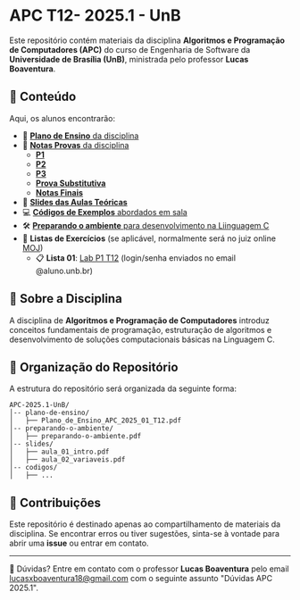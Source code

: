 # APC T12- 2025.1 - UnB

Este repositório contém materiais da disciplina **Algoritmos e Programação de Computadores (APC)** do curso de Engenharia de Software da **Universidade de Brasília (UnB)**, ministrada pelo professor **Lucas Boaventura**.

## 📌 Conteúdo

Aqui, os alunos encontrarão:

- 📑 [**Plano de Ensino** da disciplina](./plano-de-ensino/Plano_de_Ensino_APC_2025_01_T12.pdf)
- 💯 [**Notas Provas** da disciplina](./notas/)
    - [**P1**](./notas/NOTAS%20APC%202025.1%20-%20T12%20-%20P1.pdf)
    - [**P2**](./notas/NOTAS%20APC%202025.1%20-%20T12%20-%20P2.pdf)
    - [**P3**](./notas/NOTAS%20APC%202025.1%20-%20T12%20-%20P3.pdf)
    - [**Prova Substitutiva**](./notas/NOTAS%20APC%202025.1%20-%20T12%20-%20Prova%20Substitutiva.pdf)
    - [**Notas Finais**](./notas/NOTAS%20APC%202025.1%20-%20T12%20-%20Notas%20Finais.pdf)
- 📂 [**Slides das Aulas Teóricas**](./slides/)
- 💻 [**Códigos de Exemplos** abordados em sala](./codigos/)
- 🛠️ [**Preparando o ambiente** para desenvolvimento na Liinguagem C](./preparando-o-ambiente/preparando-o-ambiente.md)
- 📝 **Listas de Exercícios** (se aplicável, normalmente será no juiz online [MOJ](https://moj.naquadah.com.br/))
    - 📋 **Lista 01**: [Lab P1 T12](https://moj.naquadah.com.br/cgi-bin/contest.sh/boaventura_LAB_P1_APC_2025_04) (login/senha enviados no email @aluno.unb.br)

## 📜 Sobre a Disciplina

A disciplina de **Algoritmos e Programação de Computadores** introduz conceitos fundamentais de programação, estruturação de algoritmos e desenvolvimento de soluções computacionais básicas na Linguagem C.

## 📂 Organização do Repositório

A estrutura do repositório será organizada da seguinte forma:
```
APC-2025.1-UnB/
│-- plano-de-ensino/
│   ├── Plano_de_Ensino_APC_2025_01_T12.pdf
│-- preparando-o-ambiente/
│   ├── preparando-o-ambiente.pdf
│-- slides/
│   ├── aula_01_intro.pdf
│   ├── aula_02_variaveis.pdf
│-- codigos/
│   ├── ...
```

## 📢 Contribuições

Este repositório é destinado apenas ao compartilhamento de materiais da disciplina. Se encontrar erros ou tiver sugestões, sinta-se à vontade para abrir uma **issue** ou entrar em contato.

---
📧 Dúvidas? Entre em contato com o professor **Lucas Boaventura** pelo email lucasxboaventura18@gmail.com com o seguinte assunto "Dúvidas APC 2025.1".

